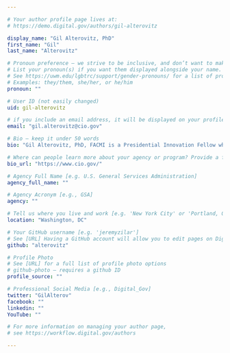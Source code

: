 ```yaml
---

# Your author profile page lives at:
# https://demo.digital.gov/authors/gil-alterovitz

display_name: "Gil Alterovitz, PhD"
first_name: "Gil"
last_name: "Alterovitz"

# Pronoun preference — we strive to be inclusive, and don’t want to make assumptions on a person’s first name (be it a gender-neutral name, or is one more common in languages other than English). Learn more http://www.MyPronouns.org
# List your pronoun(s) if you want them displayed alongside your name. Leave it blank and we'll use just your name.
# See https://uwm.edu/lgbtrc/support/gender-pronouns/ for a list of pronouns
# Examples: they/them, she/her, or he/him
pronoun: ""

# User ID (not easily changed)
uid: gil-alterovitz

# if you include an email address, it will be displayed on your profile page
email: "gil.alterovitz@cio.gov"

# Bio — keep it under 50 words
bio: "Gil Alterovitz, PhD, FACMI is a Presidential Innovation Fellow who has worked on bridging data ecosystems and AI at the interface of several federal organizations, including the White House, HHS/NCI, GSA, The CIO Council, and the VA."

# Where can people learn more about your agency or program? Provide a full URL [e.g. 'https://www.example.gov/']
bio_url: "https://www.cio.gov/"

# Agency Full Name [e.g. U.S. General Services Administration]
agency_full_name: ""

# Agency Acronym [e.g., GSA]
agency: ""

# Tell us where you live and work [e.g. 'New York City' or 'Portland, OR']
location: "Washington, DC"

# Your GitHub username [e.g. 'jeremyzilar']
# See [URL] Having a GitHub account will allow you to edit pages on DigitalGov. The image used in your GitHub account can also be used to populate your digital.gov profile photo.
github: "alterovitz"

# Profile Photo
# See [URL] for a full list of profile photo options
# github-photo — requires a github ID
profile_source: ""

# Professional Social Media [e.g., Digital_Gov]
twitter: "GilAlterov"
facebook: ""
linkedin: ""
YouTube: ""

# For more information on managing your author page,
# see https://workflow.digital.gov/authors

---
```

